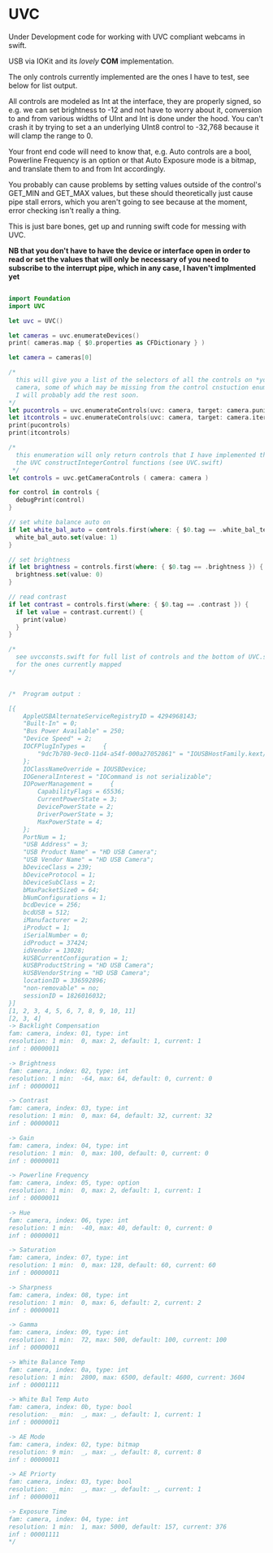 # UVC

Under Development code for working with UVC compliant webcams in swift.

USB via IOKit and its *lovely* **COM** implementation. 

The only controls currently implemented are the ones I have to test, see below for list output.

All controls are modeled as Int at the interface, they are properly signed, so
e.g. we can set brightness to -12 and not have to worry about it, conversion to and from
various widths of UInt and Int is done under the hood. You can't crash it by trying to set
a an underlying UInt8 control to -32,768 because it will clamp the range to 0.

Your front end code will need to know that, e.g. Auto controls are a bool, Powerline Frequency is an option or 
that Auto Exposure mode is a bitmap, and translate them to and from Int accordingly.

You probably can cause problems by setting values outside of the control's GET_MIN and GET_MAX
values, but these should theoretically just cause pipe stall errors, which you aren't going to see
because at the moment, error checking isn't really a thing.

This is just bare bones, get up and running swift code for messing with UVC.

**NB that you don't have to have the device or interface open in order to read or set the values
that will only be necessary of you need to subscribe to the interrupt pipe, which in any case, I 
haven't implmented yet**
 
```swift

import Foundation
import UVC

let uvc = UVC()

let cameras = uvc.enumerateDevices()
print( cameras.map { $0.properties as CFDictionary } )

let camera = cameras[0]

/*
  this will give you a list of the selectors of all the controls on *your* particular
  camera, some of which may be missing from the control cnstuction enumeration
  I will probably add the rest soon.
*/
let pucontrols = uvc.enumerateControls(uvc: camera, target: camera.punitID, range: 0x01...0x13 )
let itcontrols = uvc.enumerateControls(uvc: camera, target: camera.itermID, range: 0x01...0x14 )
print(pucontrols)
print(itcontrols)

/*
  this enumeration will only return controls that I have implemented the map for in
  the UVC constructIntegerControl functions (see UVC.swift)
 */
let controls = uvc.getCameraControls ( camera: camera )

for control in controls {
  debugPrint(control)
}

// set white balance auto on
if let white_bal_auto = controls.first(where: { $0.tag == .white_bal_temp_auto }) {
  white_bal_auto.set(value: 1)
}

// set brightness
if let brightness = controls.first(where: { $0.tag == .brightness }) {
  brightness.set(value: 0)
}

// read contrast
if let contrast = controls.first(where: { $0.tag == .contrast }) {
  if let value = contrast.current() {
    print(value)
  }
}

/* 
  see uvcconsts.swift for full list of controls and the bottom of UVC.swift for the 
  for the ones currently mapped
*/


/*  Program output :

[{
    AppleUSBAlternateServiceRegistryID = 4294968143;
    "Built-In" = 0;
    "Bus Power Available" = 250;
    "Device Speed" = 2;
    IOCFPlugInTypes =     {
        "9dc7b780-9ec0-11d4-a54f-000a27052861" = "IOUSBHostFamily.kext/Contents/PlugIns/IOUSBLib.bundle";
    };
    IOClassNameOverride = IOUSBDevice;
    IOGeneralInterest = "IOCommand is not serializable";
    IOPowerManagement =     {
        CapabilityFlags = 65536;
        CurrentPowerState = 3;
        DevicePowerState = 2;
        DriverPowerState = 3;
        MaxPowerState = 4;
    };
    PortNum = 1;
    "USB Address" = 3;
    "USB Product Name" = "HD USB Camera";
    "USB Vendor Name" = "HD USB Camera";
    bDeviceClass = 239;
    bDeviceProtocol = 1;
    bDeviceSubClass = 2;
    bMaxPacketSize0 = 64;
    bNumConfigurations = 1;
    bcdDevice = 256;
    bcdUSB = 512;
    iManufacturer = 2;
    iProduct = 1;
    iSerialNumber = 0;
    idProduct = 37424;
    idVendor = 13028;
    kUSBCurrentConfiguration = 1;
    kUSBProductString = "HD USB Camera";
    kUSBVendorString = "HD USB Camera";
    locationID = 336592896;
    "non-removable" = no;
    sessionID = 1826016032;
}]
[1, 2, 3, 4, 5, 6, 7, 8, 9, 10, 11]
[2, 3, 4]
-> Backlight Compensation 
fam: camera, index: 01, type: int 
resolution: 1 min:  0, max: 2, default: 1, current: 1 
inf : 00000011

-> Brightness 
fam: camera, index: 02, type: int 
resolution: 1 min:  -64, max: 64, default: 0, current: 0 
inf : 00000011

-> Contrast 
fam: camera, index: 03, type: int 
resolution: 1 min:  0, max: 64, default: 32, current: 32 
inf : 00000011

-> Gain 
fam: camera, index: 04, type: int 
resolution: 1 min:  0, max: 100, default: 0, current: 0 
inf : 00000011

-> Powerline Frequency 
fam: camera, index: 05, type: option 
resolution: 1 min:  0, max: 2, default: 1, current: 1 
inf : 00000011

-> Hue 
fam: camera, index: 06, type: int 
resolution: 1 min:  -40, max: 40, default: 0, current: 0 
inf : 00000011

-> Saturation 
fam: camera, index: 07, type: int 
resolution: 1 min:  0, max: 128, default: 60, current: 60 
inf : 00000011

-> Sharpness 
fam: camera, index: 08, type: int 
resolution: 1 min:  0, max: 6, default: 2, current: 2 
inf : 00000011

-> Gamma 
fam: camera, index: 09, type: int 
resolution: 1 min:  72, max: 500, default: 100, current: 100 
inf : 00000011

-> White Balance Temp 
fam: camera, index: 0a, type: int 
resolution: 1 min:  2800, max: 6500, default: 4600, current: 3604 
inf : 00001111

-> White Bal Temp Auto 
fam: camera, index: 0b, type: bool 
resolution: _ min:  _, max: _, default: 1, current: 1 
inf : 00000011

-> AE Mode 
fam: camera, index: 02, type: bitmap 
resolution: 9 min:  _, max: _, default: 8, current: 8 
inf : 00000011

-> AE Priorty 
fam: camera, index: 03, type: bool 
resolution: _ min:  _, max: _, default: _, current: 1 
inf : 00000011

-> Exposure Time 
fam: camera, index: 04, type: int 
resolution: 1 min:  1, max: 5000, default: 157, current: 376 
inf : 00001111
*/
```
